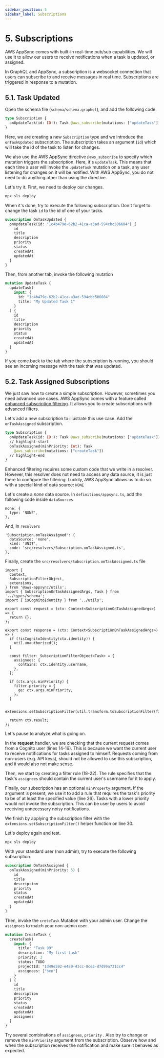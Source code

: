 ```yaml
---
sidebar_position: 5
sidebar_label: Subscriptions
---
```


# 5. Subscriptions

AWS AppSync comes with built-in real-time pub/sub capabilities. We will use it to allow our users to receive notifications when a task is updated, or assigned.

In GraphQL and AppSync, a subscription is a websocket connection that users can subscribe to and receive messages in real time. Subscriptions are triggered in response to a mutation.

## 5.1. Task Updated

Open the schema file (`schema/schema.graphql`), and add the following code.

```graphql
type Subscription {
  onUpdateTask(id: ID!): Task @aws_subscribe(mutations: ["updateTask"])
}
```

Here, we are creating a new `Subscription` type and we introduce the `onTaskUpdated` subscription. The subscription takes an argument (`id`) which will take the id of the task to listen for changes.

We also use the AWS AppSync directive `@aws_subscribe` to specify which mutation triggers the subscription. Here, it's `updateTask`. This means that each time a user will invoke the `updateTask` mutation on a task, any user listening for changes on it will be notified. With AWS AppSync, you do not need to do anything other than using the directive.

Let's try it. First, we need to deploy our changes.

```bash
npx sls deploy
```

When it's done, try to execute the following subscription. Don't forget to change the task `id` to the id of one of your tasks.

```graphql
subscription OnTaskUpdated {
  onUpdateTask(id: "1c4b479e-62b2-41ca-a3ad-594cbc506604") {
    id
    title
    description
    priority
    status
    createdAt
    updatedAt
  }
}
```

Then, from another tab, invoke the following mutation

```graphql
mutation UpdateTask {
  updateTask(
    input: {
      id: "1c4b479e-62b2-41ca-a3ad-594cbc506604"
      title: "My Updated Task 1"
    }
  ) {
    id
    title
    description
    priority
    status
    createdAt
    updatedAt
  }
}
```

If you come back to the tab where the subscription is running, you should see an incoming message with the task that was updated.

## 5.2. Task Assigned Subscriptions

We just saw how to create a simple subscription. However, sometimes you need advanced use cases. AWS AppSync comes with a feature called [enhanced subscription filtering](https://docs.aws.amazon.com/appsync/latest/devguide/aws-appsync-real-time-enhanced-filtering.html). It allows you to create subscriptions with advanced filters.

Let's add a new subscription to illustrate this use case. Add the `onTaskAssigned` subscription.

```graphql
type Subscription {
  onUpdateTask(id: ID!): Task @aws_subscribe(mutations: ["updateTask"])
  // highlight-start
  onTaskAssigned(minPriority: Int): Task
    @aws_subscribe(mutations: ["createTask"])
  // highlight-end
}
```

Enhanced filtering requires some custom code that we write in a resolver. However, this resolver does not need to access any data source, it is just there to configure the filtering. Luckily, AWS AppSync allows us to do so with a special kind of data source: `NONE`

Let's create a *none* data source. In `definitions/appsync.ts`, add the following code inside `dataSources`

```tsx
none: {
  type: 'NONE',
},
```

And, in `resolvers`

```tsx
'Subscription.onTaskAssigned': {
  dataSource: 'none',
  kind: 'UNIT',
  code: 'src/resolvers/Subscription.onTaskAssigned.ts',
},
```

Finally, create the `src/resolvers/Subscription.onTaskAssigned.ts` file

```tsx showLineNumbers
import {
  Context,
  SubscriptionFilterObject,
  extensions,
} from '@aws-appsync/utils';
import { SubscriptionOnTaskAssignedArgs, Task } from '../types/schema';
import { isCognitoIdentity } from '../utils';

export const request = (ctx: Context<SubscriptionOnTaskAssignedArgs>) => {
  return {};
};

export const response = (ctx: Context<SubscriptionOnTaskAssignedArgs>) => {
  if (!isCognitoIdentity(ctx.identity)) {
    util.unauthorized();
  }

  const filter: SubscriptionFilterObject<Task> = {
    assignees: {
      contains: ctx.identity.username,
    },
  };

  if (ctx.args.minPriority) {
    filter.priority = {
      ge: ctx.args.minPriority,
    };
  }

  extensions.setSubscriptionFilter(util.transform.toSubscriptionFilter(filter));

  return ctx.result;
};
```

Let's pause to analyze what is going on.

In the **request** handler, we are checking that the current request comes from a Cognito user (lines 14-16). This is because we want the current user to receive notifications for tasks assigned to himself. Requests coming from non-users (e.g. API keys), should not be allowed to use this subscription, and it would also not make sense.

Then, we start by creating a filter rule (18-22). The rule specifies that the task's `assignees` should contain the current user's username for it to apply.

Finally, our subscription has an optional `minProperty` argument. If the argument is present, we use it to add a rule that requires the task's priority to be of at least the specified value (line 26). Tasks with a lower priority would not invoke the subscription. This can be user by users to avoid receiving unnecessary noisy notifications.

We finish by applying the subscription filter with the `extensions.setSubscriptionFilter()` helper function on line 30.

Let's deploy again and test.

```bash
npx sls deploy
```

With your standard user (non admin), try to execute the following subscription.

```graphql
subscription OnTaskAssigned {
  onTaskAssigned(minPriority: 5) {
    id
    title
    description
    priority
    status
    createdAt
    updatedAt
  }
}
```

Then, invoke the `creteTask` Mutation with your admin user. Change the `assignees` to match your non-admin user.

```graphql
mutation CreateTask {
  createTask(
    input: {
      title: "Task 99"
      description: "My first task"
      priority: 3
      status: TODO
      projectId: "1d49e592-e489-43cc-8ce5-d7d99a731cc4"
      assignees: ["ben"]
    }
  ) {
    id
    title
    description
    priority
    status
    createdAt
    updatedAt
    assignees
  }
}
```

Try several combinations of `assignees`, `priority` . Also try to change or remove the `minPriority` argument from the subscription. Observe how and when the subscription receives the notification and make sure it behaves as expected.
